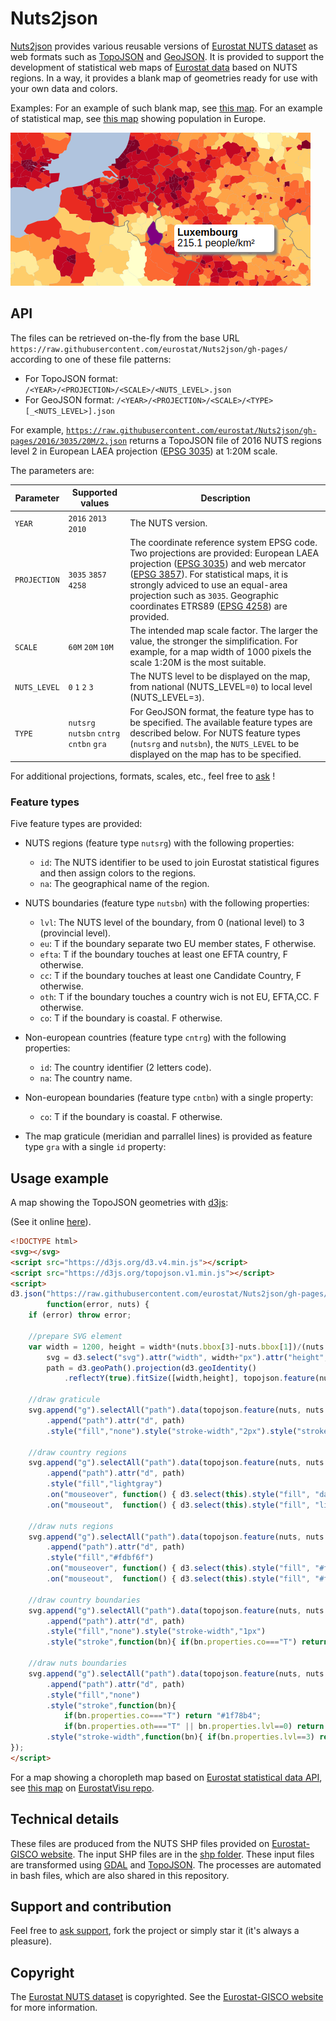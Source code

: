 # Nuts2json

[Nuts2json](https://github.com/eurostat/Nuts2json) provides various reusable versions of [Eurostat NUTS dataset](http://ec.europa.eu/eurostat/web/nuts/overview) as web formats such as [TopoJSON](https://github.com/mbostock/topojson/wiki) and [GeoJSON](http://geojson.org/). It is provided to support the development of statistical web maps of [Eurostat data](http://ec.europa.eu/eurostat/) based on NUTS regions. In a way, it provides a blank map of geometries ready for use with your own data and colors.

Examples: For an example of such blank map, see [this map](http://eurostat.github.io/Nuts2json/examples/overview.html?proj=3035&lvl=3&w=1000&s=20M&y=2016). For an example of statistical map, see [this map](http://eurostat.github.io/EurostatVisu/population_map.html?proj=3035&lvl=3&w=1000&s=20M&time=2016) showing population in Europe.

[![Example](img/ex_population.png)](http://eurostat.github.io/EurostatVisu/population_map.html?proj=3035&lvl=3&w=1000&s=20M&time=2016)

## API

The files can be retrieved on-the-fly from the base URL `https://raw.githubusercontent.com/eurostat/Nuts2json/gh-pages/` according to one of these file patterns:

- For TopoJSON format: `/<YEAR>/<PROJECTION>/<SCALE>/<NUTS_LEVEL>.json`
- For GeoJSON format: `/<YEAR>/<PROJECTION>/<SCALE>/<TYPE>[_<NUTS_LEVEL>].json`

For example, [`https://raw.githubusercontent.com/eurostat/Nuts2json/gh-pages/2016/3035/20M/2.json`](https://raw.githubusercontent.com/eurostat/Nuts2json/gh-pages/2016/3035/20M/2.json)</a> returns a TopoJSON file of 2016 NUTS regions level 2 in European LAEA projection ([EPSG 3035](http://spatialreference.org/ref/epsg/etrs89-etrs-laea/)) at 1:20M scale.

The parameters are:

| Parameter | Supported values | Description |
| ------------- | ------------- |-------------|
| `YEAR` | `2016` `2013` `2010` | The NUTS version. |
| `PROJECTION` | `3035` `3857` `4258` | The coordinate reference system EPSG code. Two projections are provided: European LAEA projection ([EPSG 3035](http://spatialreference.org/ref/epsg/etrs89-etrs-laea/)) and web mercator ([EPSG 3857](http://spatialreference.org/ref/sr-org/7483/)). For statistical maps, it is strongly adviced to use an equal-area projection such as `3035`. Geographic coordinates ETRS89 ([EPSG 4258](http://spatialreference.org/ref/epsg/4258/)) are provided. |
| `SCALE` | `60M` `20M` `10M` | The intended map scale factor. The larger the value, the stronger the simplification. For example, for a map width of 1000 pixels the scale 1:20M is the most suitable. |
| `NUTS_LEVEL` | `0` `1` `2` `3` | The NUTS level to be displayed on the map, from national (NUTS_LEVEL=`0`) to local level (NUTS_LEVEL=`3`). |
| `TYPE` | `nutsrg` `nutsbn` `cntrg` `cntbn` `gra` | For GeoJSON format, the feature type has to be specified. The available feature types are described below. For NUTS feature types (`nutsrg` and `nutsbn`), the `NUTS_LEVEL` to be displayed on the map has to be specified.  |

For additional projections, formats, scales, etc., feel free to [ask](https://github.com/eurostat/Nuts2json/issues/new) !

### Feature types

Five feature types are provided:

- NUTS regions (feature type `nutsrg`) with the following properties:
  - `id`: The NUTS identifier to be used to join Eurostat statistical figures and then assign colors to the regions.
  - `na`: The geographical name of the region.

- NUTS boundaries (feature type `nutsbn`) with the following properties:
  - `lvl`: The NUTS level of the boundary, from 0 (national level) to 3 (provincial level).
  - `eu`: T if the boundary separate two EU member states, F otherwise.
  - `efta`: T if the boundary touches at least one EFTA country, F otherwise.
  - `cc`: T if the boundary touches at least one Candidate Country, F otherwise.
  - `oth`: T if the boundary touches a country wich is not EU, EFTA,CC. F otherwise.
  - `co`: T if the boundary is coastal. F otherwise.

- Non-european countries (feature type `cntrg`) with the following properties:
  - `id`: The country identifier (2 letters code).
  - `na`: The country name.

- Non-european boundaries (feature type `cntbn`) with a single property:
  - `co`: T if the boundary is coastal. F otherwise.

- The map graticule (meridian and parrallel lines) is provided as feature type `gra` with a single `id` property:

## Usage example

A map showing the TopoJSON geometries with [d3js](https://d3js.org/):

(See it online [here](https://eurostat.github.io/Nuts2json/examples/usage.html)).

```html
<!DOCTYPE html>
<svg></svg>
<script src="https://d3js.org/d3.v4.min.js"></script>
<script src="https://d3js.org/topojson.v1.min.js"></script>
<script>
d3.json("https://raw.githubusercontent.com/eurostat/Nuts2json/gh-pages/2016/3035/20M/3.json",
		function(error, nuts) {
	if (error) throw error;

	//prepare SVG element
	var width = 1200, height = width*(nuts.bbox[3]-nuts.bbox[1])/(nuts.bbox[2]-nuts.bbox[0]),
		svg = d3.select("svg").attr("width", width+"px").attr("height", height+"px")
		path = d3.geoPath().projection(d3.geoIdentity()
			.reflectY(true).fitSize([width,height], topojson.feature(nuts, nuts.objects.gra)));

	//draw graticule
	svg.append("g").selectAll("path").data(topojson.feature(nuts, nuts.objects.gra).features).enter()
		.append("path").attr("d", path)
		.style("fill","none").style("stroke-width","2px").style("stroke","lightgray");

	//draw country regions
	svg.append("g").selectAll("path").data(topojson.feature(nuts, nuts.objects.cntrg).features).enter()
		.append("path").attr("d", path)
		.style("fill","lightgray")
		.on("mouseover", function() { d3.select(this).style("fill", "darkgray");  })
		.on("mouseout",  function() { d3.select(this).style("fill", "lightgray"); });

	//draw nuts regions
	svg.append("g").selectAll("path").data(topojson.feature(nuts, nuts.objects.nutsrg).features).enter()
		.append("path").attr("d", path)
		.style("fill","#fdbf6f")
		.on("mouseover", function() { d3.select(this).style("fill", "#ff7f00"); })
		.on("mouseout",  function() { d3.select(this).style("fill", "#fdbf6f"); });

	//draw country boundaries
	svg.append("g").selectAll("path").data(topojson.feature(nuts, nuts.objects.cntbn).features).enter()
		.append("path").attr("d", path)
		.style("fill","none").style("stroke-width","1px")
		.style("stroke",function(bn){ if(bn.properties.co==="T") return "#1f78b4"; return "white"; });

	//draw nuts boundaries
	svg.append("g").selectAll("path").data(topojson.feature(nuts, nuts.objects.nutsbn).features).enter()
		.append("path").attr("d", path)
		.style("fill","none")
		.style("stroke",function(bn){
			if(bn.properties.co==="T") return "#1f78b4";
			if(bn.properties.oth==="T" || bn.properties.lvl==0) return "white"; return "#333"; })
		.style("stroke-width",function(bn){ if(bn.properties.lvl==3) return "0.5px"; return "1px"; });
});
</script>
```

For a map showing a choropleth map based on [Eurostat statistical data API](http://ec.europa.eu/eurostat/web/json-and-unicode-web-services/getting-started/rest-request), see [this map](http://eurostat.github.io/EurostatVisu/population_map.html) on [EurostatVisu repo](https://github.com/eurostat/EurostatVisu/blob/gh-pages/population_map.html).

## Technical details

These files are produced from the NUTS SHP files provided on [Eurostat-GISCO website](http://ec.europa.eu/eurostat/web/gisco/geodata/reference-data/administrative-units-statistical-units/nuts). The input SHP files are in the [shp folder](/shp). These input files are transformed using [GDAL](http://www.gdal.org/) and [TopoJSON](https://github.com/mbostock/topojson/wiki). The processes are automated in bash files, which are also shared in this repository.

## Support and contribution

Feel free to [ask support](https://github.com/eurostat/Nuts2json/issues/new), fork the project or simply star it (it's always a pleasure).

## Copyright

The [Eurostat NUTS dataset](http://ec.europa.eu/eurostat/web/nuts/overview) is copyrighted. See the [Eurostat-GISCO website](http://ec.europa.eu/eurostat/web/gisco/geodata/reference-data/administrative-units-statistical-units/nuts) for more information.
